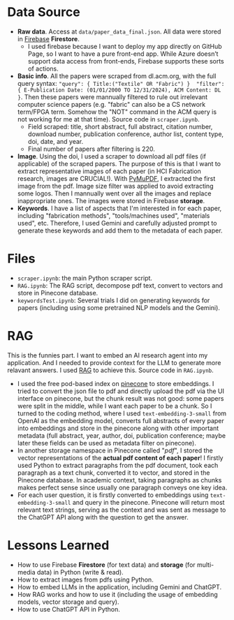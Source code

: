 # Data Source
- __Raw data__. Access at `data/paper_data_final.json`. All data were stored in [Firebase](https://firebase.google.com/) __Firestore__.
    - I used firebase because I want to deploy my app directly on GitHub Page, so I want to have a pure front-end app. While Azure doesn’t support data access from front-ends, Firebase supports these sorts of actions.
- __Basic info__. All the papers were scraped from dl.acm.org, with the full query syntax: `"query": { Title:("Textile" OR "Fabric") }  "filter": { E-Publication Date: (01/01/2000 TO 12/31/2024), ACM Content: DL }`. Then these papers were mannually filtered to rule out irrelevant computer science papers (e.g. "fabric" can also be a CS network term/FPGA term. Somehow the "NOT" command in the ACM query is not working for me at that time). Source code in `scraper.ipynb`.
    - Field scraped: title, short abstract, full abstract, citation number, download number, publication conference, author list, content type, doi, date, and year.
    - Final number of papers after filtering is 220.
- __Image__. Using the doi, I used a scraper to download all pdf files (if applicable) of the scraped papers. The purpose of this is that I want to extract representative images of each paper (in HCI Fabrication research, images are CRUCIAL!). With [PyMuPDF](https://pymupdf.readthedocs.io/en/latest/recipes-images.html), I extracted the first image from the pdf. Image size filter was applied to avoid extracting some logos. Then I mannually went over all the images and replace inappropriate ones. The images were stored in Firebase __storage__.
- __Keywords__. I have a list of aspects that I'm interested in for each paper, including "fabrication methods", "tools/machines used", "materials used", etc. Therefore, I used Gemini and carefully adjusted prompt to generate these keywords and add them to the metadata of each paper.

# Files
- `scraper.ipynb`: the main Python scraper script.
- `RAG.ipynb`: The RAG script, decompose pdf text, convert to vectors and store in Pinecone database.
- `keywordsTest.ipynb`: Several trials I did on generating keywords for papers (including using some pretrained NLP models and the Gemini).

# RAG
This is the funnies part. I want to embed an AI research agent into my application. And I needed to provide context for the LLM to generate more relavant answers. I used [RAG](https://www.pinecone.io/learn/retrieval-augmented-generation/) to achieve this. Source code in `RAG.ipynb`.

- I used the free pod-based index on [pinecone](https://www.pinecone.io/) to store embeddings. I tried to convert the json file to pdf and directly upload the pdf via the UI interface on pinecone, but the chunk result was not good: some papers were split in the middle, while I want each paper to be a chunk. So I turned to the coding method, where I used `text-embedding-3-small` from OpenAI as the embedding model, converts full abstracts of every paper into embeddings and store in the pinecone along with other important metadata (full abstract, year, author, doi, publication conference; maybe later these fields can be used as metadata filter on pinecone).
- In another storage namespace in Pinecone called "_pdf_", I stored the vector representations of the __actual pdf content of each paper__! I firstly used Python to extract paragraphs from the pdf document, took each paragraph as a text chunk, converted it to vector, and stored in the Pinecone database. In academic context, taking paragraphs as chunks makes perfect sense since usually one paragraph conveys one key idea.
- For each user question, it is firstly converted to embeddings using `text-embedding-3-small` and query in the pinecone. Pinecone will return most relevant text strings, serving as the context and was sent as message to the ChatGPT API along with the question to get the answer.

# Lessons Learned
- How to use Firebase __Firestore__ (for text data) and __storage__ (for multi-media data) in Python (write & read).
- How to extract images from pdfs using Python.
- How to embed LLMs in the application, including Gemini and ChatGPT.
- How RAG works and how to use it (including the usage of embedding models, vector storage and query).
- How to use ChatGPT API in Python.